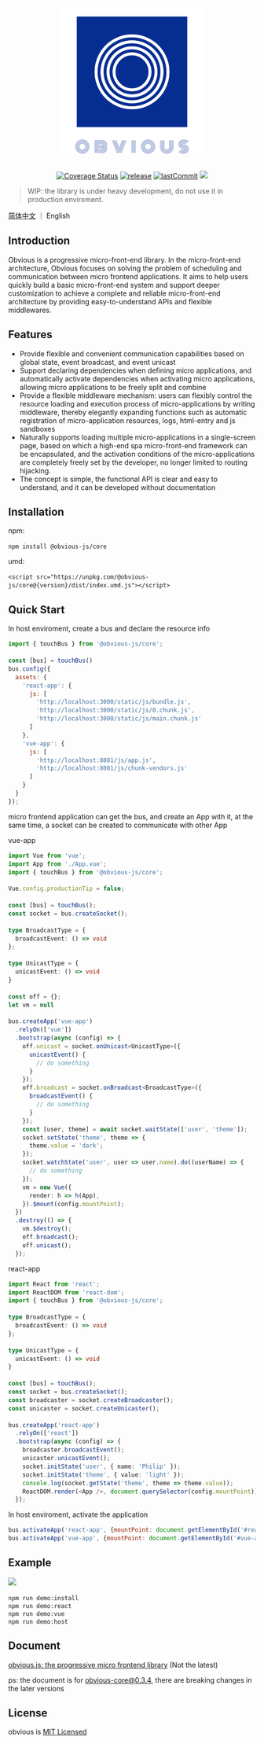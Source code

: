 <div align="center">
  <img width=300 height=300 src="docs/_media/logo_transparent.svg" />
  <br><br>

  [![Coverage Status](https://coveralls.io/repos/github/obvious-js/obvious/badge.svg?branch=master)](https://coveralls.io/github/obvious-js/obvious?branch=master) [![release](https://img.shields.io/github/release/obvious-js/obvious.svg)](https://github.com/obvious-js/obvious/releases) [![lastCommit](https://img.shields.io/github/last-commit/obvious-js/obvious)](https://github.com/obvious-js/obvious/commits/master) [![](https://img.shields.io/badge/document-%E7%AE%80%E4%BD%93%E4%B8%AD%E6%96%87-brightgreen)](https://github.com/obvious-js/obvious/blob/master/README.zh.md)
</div>

> WIP: the library is under heavy development, do not use it in production enviroment.

[简体中文](https://github.com/obvious-js/obvious/blob/master/README.zh.md) ｜ English

## Introduction
Obvious is a progressive micro-front-end library. In the micro-front-end architecture, Obvious focuses on solving the  problem of scheduling and communication between micro frontend applications. It aims to help users quickly build a basic micro-front-end system and support deeper customization to achieve a complete and reliable micro-front-end architecture by providing easy-to-understand APIs and flexible middlewares.

## Features
- Provide flexible and convenient communication capabilities based on global state, event broadcast, and event unicast
- Support declaring dependencies when defining micro applications, and automatically activate dependencies when activating micro applications, allowing micro applications to be freely split and combine
- Provide a flexible middleware mechanism: users can flexibly control the resource loading and execution process of micro-applications by writing middleware, thereby elegantly expanding functions such as automatic registration of micro-application resources, logs, html-entry and js sandboxes
- Naturally supports loading multiple micro-applications in a single-screen page, based on which a high-end spa micro-front-end framework can be encapsulated, and the activation conditions of the micro-applications are completely freely set by the developer, no longer limited to routing hijacking.
- The concept is simple, the functional API is clear and easy to understand, and it can be developed without documentation

## Installation
npm: 

`npm install @obvious-js/core`

umd:

`<script src="https://unpkg.com/@obvious-js/core@{version}/dist/index.umd.js"></script>`

## Quick Start

In host enviroment, create a bus and declare the resource info
```js
import { touchBus } from '@obvious-js/core';

const [bus] = touchBus()
bus.config({
  assets: {
    'react-app': {
      js: [
        'http://localhost:3000/static/js/bundle.js',
        'http://localhost:3000/static/js/0.chunk.js',
        'http://localhost:3000/static/js/main.chunk.js'
      ]
    },
    'vue-app': {
      js: [
        'http://localhost:8081/js/app.js',
        'http://localhost:8081/js/chunk-vendors.js'
      ]
    }
  }
});
```

micro frontend application can get the bus, and create an App with it, at the same time, a socket can be created to communicate with other App

vue-app
```ts
import Vue from 'vue';
import App from './App.vue';
import { touchBus } from '@obvious-js/core';

Vue.config.productionTip = false;

const [bus] = touchBus();
const socket = bus.createSocket();

type BroadcastType = {
  broadcastEvent: () => void
};

type UnicastType = {
  unicastEvent: () => void
}

const off = {};
let vm = null

bus.createApp('vue-app')
  .relyOn(['vue'])
  .bootstrap(async (config) => {
    off.unicast = socket.onUnicast<UnicastType>({
      unicastEvent() {
        // do something
      }
    });
    off.broadcast = socket.onBroadcast<BroadcastType>({
      broadcastEvent() {
        // do something
      }
    });
    const [user, theme] = await socket.waitState(['user', 'theme']);
    socket.setState('theme', theme => {
      theme.value = 'dark';
    });
    socket.watchState('user', user => user.name).do((userName) => {
      // do something
    });
    vm = new Vue({
      render: h => h(App),
    }).$mount(config.mountPoint);
  })
  .destroy(() => {
    vm.$destroy();
    off.broadcast();
    off.unicast();
  });
```

react-app
```ts
import React from 'react';
import ReactDOM from 'react-dom';
import { touchBus } from '@obvious-js/core';

type BroadcastType = {
  broadcastEvent: () => void
};

type UnicastType = {
  unicastEvent: () => void
}

const [bus] = touchBus();
const socket = bus.createSocket();
const broadcaster = socket.createBroadcaster();
const unicaster = socket.createUnicaster();

bus.createApp('react-app')
  .relyOn(['react'])
  .bootstrap(async (config) => {
    broadcaster.broadcastEvent();
    unicaster.unicastEvent();
    socket.initState('user', { name: 'Philip' });
    socket.initState('theme', { value: 'light' });
    console.log(socket.getState('theme', theme => theme.value));
    ReactDOM.render(<App />, document.querySelector(config.mountPoint));
  });
```

In host enviroment, activate the application
```js
bus.activateApp('react-app', {mountPoint: document.getElementById('#react-app')});
bus.activateApp('vue-app', {mountPoint: document.getElementById('#vue-app')});
```

## Example
![](docs/_media/tutorial-target.gif)

```
npm run demo:install
npm run demo:react
npm run demo:vue
npm run demo:host
```

## Document

[obvious.js: the progressive micro frontend library](https://obviousjs.github.io/obvious/#/en/) (Not the latest)

ps: the document is for obvious-core@0.3.4, there are breaking changes in the later versions

## License
obvious is [MIT Licensed](https://github.com/obvious-js/obvious/blob/master/LICENSE)
